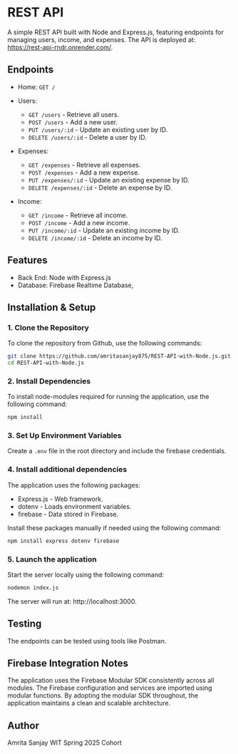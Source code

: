 # REST API

A simple REST API built with Node and Express.js, featuring endpoints for managing users, income, and expenses. The API is deployed at: https://rest-api-rndr.onrender.com/.

## Endpoints

- Home: `GET /`

- Users:  
  - `GET /users` - Retrieve all users. 
  - `POST /users` - Add a new user.
  - `PUT /users/:id` - Update an existing user by ID.
  - `DELETE /users/:id` - Delete a user by ID.

- Expenses:  
  - `GET /expenses` - Retrieve all expenses.  
  - `POST /expenses` - Add a new expense.  
  - `PUT /expenses/:id` - Update an existing expense by ID. 
  - `DELETE /expenses/:id` - Delete an expense by ID.

- Income:  
  - `GET /income` - Retrieve all income. 
  - `POST /income` - Add a new income.
  - `PUT /income/:id` - Update an existing income by ID.
  - `DELETE /income/:id` - Delete an income by ID.

## Features

- Back End: Node with Express.js
- Database: Firebase Realtime Database,
   
## Installation & Setup

### 1. Clone the Repository

To clone the repository from Github, use the following commands:
```bash
git clone https://github.com/amritasanjay875/REST-API-with-Node.js.git
cd REST-API-with-Node.js
```

### 2. Install Dependencies

To install node-modules required for running the application, use the following command:
```bash
npm install
```

### 3. Set Up Environment Variables

Create a `.env` file in the root directory and include the firebase credentials.

### 4. Install additional dependencies

The application uses the following packages:
  - Express.js - Web framework. 
  - dotenv - Loads environment variables.
  - firebase - Data stored in Firebase.

Install these packages manually if needed using the following command:
```bash
npm install express dotenv firebase
```

### 5. Launch the application

Start the server locally using the following command:
```bash
nodemon index.js
```

The server will run at: http://localhost:3000.

## Testing

The endpoints can be tested using tools like Postman.

## Firebase Integration Notes

The application uses the Firebase Modular SDK consistently across all modules. The Firebase configuration and services are imported using modular functions. By adopting the modular SDK throughout, the application maintains a clean and scalable architecture.

## Author

Amrita Sanjay
WIT Spring 2025 Cohort

